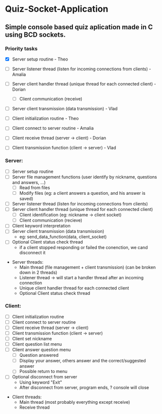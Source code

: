# Quiz-Socket-Application
## Simple console based quiz aplication made in C using BCD sockets.

### Priority tasks

- [X] Server setup routine - Theo
- [ ] Server listener thread (listen for incoming connections from clients) - Amalia
- [ ] Server client handler thread (unique thread for each connected client) - Dorian
	- [ ] Client communication (receive)
- [ ] Server client transmission (data transmission) - Vlad


- [ ] Client initialization routine - Theo
- [ ] Client connect to server routine - Amalia
- [ ] Client receive thread (server -> client) - Dorian
- [ ] Client transmission function (client -> server) - Vlad



### Server:
- [ ] Server setup routine
- [ ] Server file management functions (user identify by nickname, questions and answers, ...)
	- [ ] Read from files
	- [ ] Modify files (eg: a client answers a question, and his answer is saved)
- [ ] Server listener thread (listen for incoming connections from clients)
- [ ] Server client handler thread (unique thread for each connected client)
	- [ ] Client identification (eg: nickname -> client socket)
	- [ ] Client communication (recieve)
- [ ] Client keyword interpretation
- [ ] Server client transmission (data transmission)
	- eg: send_data_function(data, client_socket)
- [ ] Optional Client status check thread
	- if a client stopped responding or failed the conenction, we cand disconnect it

- Server threads: 
	- Main thread (file management + client transmission) (can be broken down in 2 threads)
	- Listener thread -> will start a handler thread after an incoming connection
	- Unique client handler thread for each connected client
	- Optional Client status check thread

### Client:
- [ ] Client initialization routine
- [ ] Client connect to server routine
- [ ] Client receive thread (server -> client)
- [ ] Client transmission function (client -> server)
- [ ] Client set nickname
- [ ] Client question list menu
- [ ] Client answer question menu
	- [ ] Question answered
	- [ ] Display your answer, others answer and the correct/suggested answer
	- [ ] Possible return to menu
- [ ] Optional disconnect from server
	- Using keyword "Exit"
	- After disconnect from server, program ends, ? console will close

- Client threads:
	- Main thread (most probably everything except receive)
	- Receive thread

